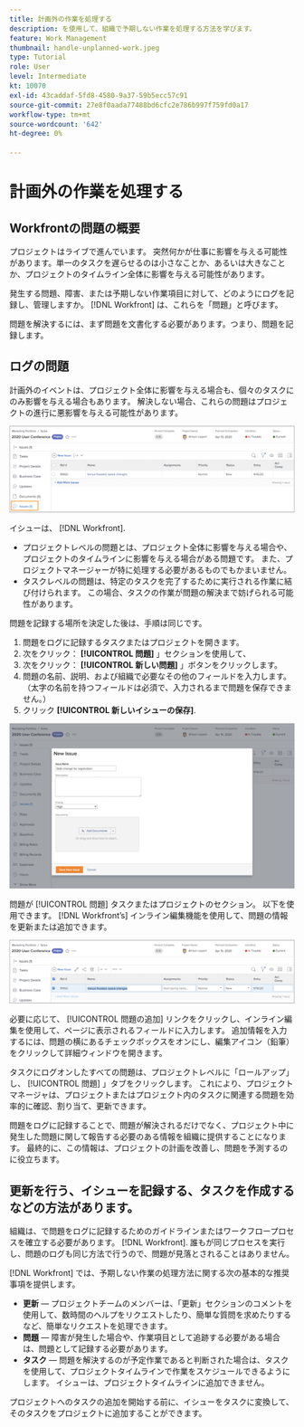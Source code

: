 ```yaml
---
title: 計画外の作業を処理する
description: を使用して、組織で予期しない作業を処理する方法を学びます。
feature: Work Management
thumbnail: handle-unplanned-work.jpeg
type: Tutorial
role: User
level: Intermediate
kt: 10070
exl-id: 43caddaf-5fd8-4580-9a37-59b5ecc57c91
source-git-commit: 27e8f0aada77488bd6cfc2e786b997f759fd0a17
workflow-type: tm+mt
source-wordcount: '642'
ht-degree: 0%

---
```


# 計画外の作業を処理する

## Workfrontの問題の概要

プロジェクトはライブで進んでいます。 突然何かが仕事に影響を与える可能性があります。単一のタスクを遅らせるのは小さなことか、あるいは大きなことか、プロジェクトのタイムライン全体に影響を与える可能性があります。

発生する問題、障害、または予期しない作業項目に対して、どのようにログを記録し、管理しますか。 [!DNL Workfront] は、これらを「問題」と呼びます。

問題を解決するには、まず問題を文書化する必要があります。つまり、問題を記録します。

## ログの問題

計画外のイベントは、プロジェクト全体に影響を与える場合も、個々のタスクにのみ影響を与える場合もあります。 解決しない場合、これらの問題はプロジェクトの進行に悪影響を与える可能性があります。

![画像 [!UICONTROL 問題] セクション [!DNL Workfront]](assets/01-issue-list-project-level-generic.png)

イシューは、 [!DNL Workfront].

* プロジェクトレベルの問題とは、プロジェクト全体に影響を与える場合や、プロジェクトのタイムラインに影響を与える場合がある問題です。 また、プロジェクトマネージャーが特に処理する必要があるものでもかまいません。
* タスクレベルの問題は、特定のタスクを完了するために実行される作業に結び付けられます。 この場合、タスクの作業が問題の解決まで妨げられる可能性があります。

問題を記録する場所を決定した後は、手順は同じです。

1. 問題をログに記録するタスクまたはプロジェクトを開きます。
1. 次をクリック： **[!UICONTROL 問題]** 」セクションを使用して、
1. 次をクリック： **[!UICONTROL 新しい問題]** 」ボタンをクリックします。
1. 問題の名前、説明、および組織で必要なその他のフィールドを入力します。 （太字の名前を持つフィールドは必須で、入力されるまで問題を保存できません。）
1. クリック **[!UICONTROL 新しいイシューの保存]**.

![画像 [!UICONTROL 新しい問題] ウィンドウイン [!DNL Workfront]](assets/02-create-issue-details-window.png)

問題が [!UICONTROL 問題] タスクまたはプロジェクトのセクション。 以下を使用できます。 [!DNL Workfront’s] インライン編集機能を使用して、問題の情報を更新または追加できます。

![画像 [!DNL Workfront’s] インライン編集機能を使用して、問題の情報を更新または追加](assets/03-issue-list-inline-editing.png)

必要に応じて、 [!UICONTROL 問題の追加] リンクをクリックし、インライン編集を使用して、ページに表示されるフィールドに入力します。 追加情報を入力するには、問題の横にあるチェックボックスをオンにし、編集アイコン（鉛筆）をクリックして詳細ウィンドウを開きます。

タスクにログオンしたすべての問題は、プロジェクトレベルに「ロールアップ」し、 [!UICONTROL 問題] 」タブをクリックします。 これにより、プロジェクトマネージャは、プロジェクトまたはプロジェクト内のタスクに関連する問題を効率的に確認、割り当て、更新できます。

問題をログに記録することで、問題が解決されるだけでなく、プロジェクト中に発生した問題に関して報告する必要のある情報を組織に提供することになります。 最終的に、この情報は、プロジェクトの計画を改善し、問題を予測するのに役立ちます。

<!-- 
Learn more graphic and documentation articles/links
* Create issues
* Delete issues
* Edit issues
* View issues
-->

## 更新を行う、イシューを記録する、タスクを作成するなどの方法があります。

組織は、で問題をログに記録するためのガイドラインまたはワークフロープロセスを確立する必要があります。 [!DNL Workfront]. 誰もが同じプロセスを実行し、問題のログも同じ方法で行うので、問題が見落とされることはありません。

[!DNL Workfront] では、予期しない作業の処理方法に関する次の基本的な推奨事項を提供します。

* **更新** — プロジェクトチームのメンバーは、「更新」セクションのコメントを使用して、数時間のヘルプをリクエストしたり、簡単な質問を求めたりするなど、簡単なリクエストを処理できます。
* **問題** — 障害が発生した場合や、作業項目として追跡する必要がある場合は、問題として記録する必要があります。
* **タスク** — 問題を解決するのが予定作業であると判断された場合は、タスクを使用して、プロジェクトタイムラインで作業をスケジュールできるようにします。 イシューは、プロジェクトタイムラインに追加できません。

プロジェクトへのタスクの追加を開始する前に、イシューをタスクに変換して、そのタスクをプロジェクトに追加することができます。 <!-- Learn how to do this in Section 3 of this learning path. -->
